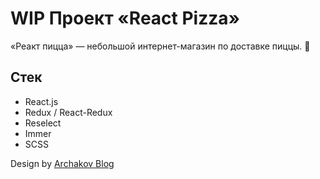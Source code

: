 # WIP Проект «React Pizza»

«Реакт пицца» — небольшой интернет-магазин по доставке пиццы. 🍕

## Стек

- React.js
- Redux / React-Redux
- Reselect
- Immer
- SCSS

Design by [Archakov Blog](https://archakov.im/)

